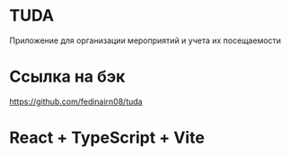 # TUDA
Приложение для организации мероприятий и учета их посещаемости

# Ссылка на бэк
https://github.com/fedinairn08/tuda

# React + TypeScript + Vite


